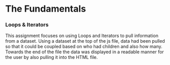 # The Fundamentals
### Loops & Iterators

This assignment focuses on using Loops and Iterators to pull information from a dataset.
Using a dataset at the top of the js file, data had been pulled so that it could be coupled based on who had children and also how many.  Towards the end of the file the data was displayed in a readable manner for the user by also pulling it into the HTML file.
